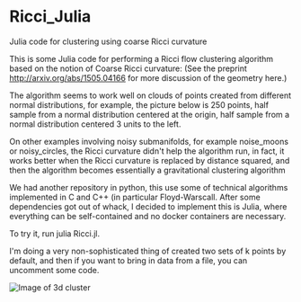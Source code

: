 # Ricci_Julia
Julia code for clustering using coarse Ricci curvature

This is some Julia code for performing a Ricci flow clustering algorithm based on the notion of Coarse Ricci curvature: (See the preprint http://arxiv.org/abs/1505.04166 for more discussion of the geometry here.) 

The algorithm seems to work well on clouds of points created from different normal distributions, for example, the picture below is 250 points, half sample from a normal distribution centered at the origin, half sample from a normal distribution centered 3 units to the left.   

On other examples involving noisy submanifolds, for example noise_moons or noisy_circles, the Ricci curvature didn't help the algorithm run, in fact, it works better when the Ricci curvature is replaced by distance squared, and then the algorithm becomes essentially a gravitational clustering algorithm  

We had another repository in python, this use some of technical algorithms implemented in C and C++ (in particular Floyd-Warscall.  After some dependencies got out of whack, I decided to implement this is Julia, where everything can be self-contained and no docker containers are necessary.

To try it, run julia Ricci.jl. 

I'm doing a very non-sophisticated thing of created two sets of k points by default, and then if you want to bring in data from a file, you can uncomment some code.  

![Image of 3d cluster ](https://raw.githubusercontent.com/micah541/Ricci_Julia/master/250points.png)
